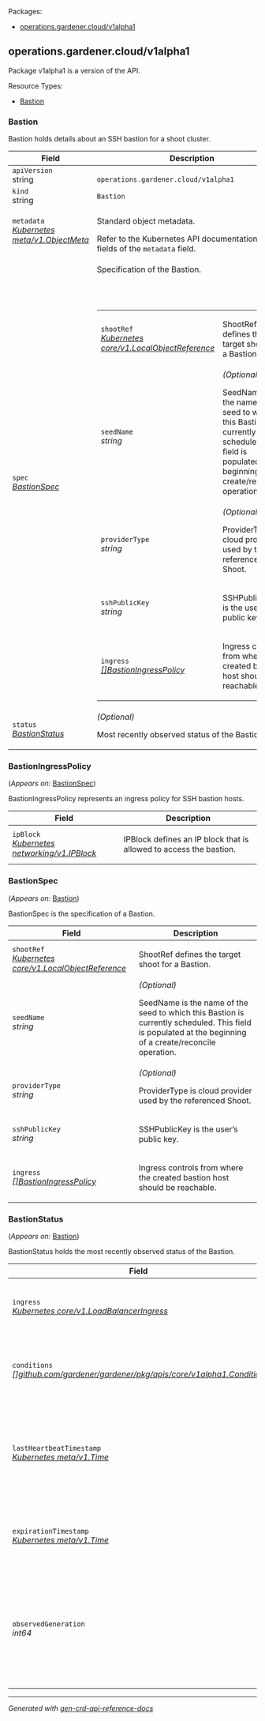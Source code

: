 <p>Packages:</p>
<ul>
<li>
<a href="#operations.gardener.cloud%2fv1alpha1">operations.gardener.cloud/v1alpha1</a>
</li>
</ul>
<h2 id="operations.gardener.cloud/v1alpha1">operations.gardener.cloud/v1alpha1</h2>
<p>
<p>Package v1alpha1 is a version of the API.</p>
</p>
Resource Types:
<ul><li>
<a href="#operations.gardener.cloud/v1alpha1.Bastion">Bastion</a>
</li></ul>
<h3 id="operations.gardener.cloud/v1alpha1.Bastion">Bastion
</h3>
<p>
<p>Bastion holds details about an SSH bastion for a shoot cluster.</p>
</p>
<table>
<thead>
<tr>
<th>Field</th>
<th>Description</th>
</tr>
</thead>
<tbody>
<tr>
<td>
<code>apiVersion</code></br>
string</td>
<td>
<code>
operations.gardener.cloud/v1alpha1
</code>
</td>
</tr>
<tr>
<td>
<code>kind</code></br>
string
</td>
<td><code>Bastion</code></td>
</tr>
<tr>
<td>
<code>metadata</code></br>
<em>
<a href="https://kubernetes.io/docs/reference/generated/kubernetes-api/v1.19/#objectmeta-v1-meta">
Kubernetes meta/v1.ObjectMeta
</a>
</em>
</td>
<td>
<p>Standard object metadata.</p>
Refer to the Kubernetes API documentation for the fields of the
<code>metadata</code> field.
</td>
</tr>
<tr>
<td>
<code>spec</code></br>
<em>
<a href="#operations.gardener.cloud/v1alpha1.BastionSpec">
BastionSpec
</a>
</em>
</td>
<td>
<p>Specification of the Bastion.</p>
<br/>
<br/>
<table>
<tr>
<td>
<code>shootRef</code></br>
<em>
<a href="https://kubernetes.io/docs/reference/generated/kubernetes-api/v1.19/#localobjectreference-v1-core">
Kubernetes core/v1.LocalObjectReference
</a>
</em>
</td>
<td>
<p>ShootRef defines the target shoot for a Bastion.</p>
</td>
</tr>
<tr>
<td>
<code>seedName</code></br>
<em>
string
</em>
</td>
<td>
<em>(Optional)</em>
<p>SeedName is the name of the seed to which this Bastion is currently scheduled. This field is populated
at the beginning of a create/reconcile operation.</p>
</td>
</tr>
<tr>
<td>
<code>providerType</code></br>
<em>
string
</em>
</td>
<td>
<em>(Optional)</em>
<p>ProviderType is cloud provider used by the referenced Shoot.</p>
</td>
</tr>
<tr>
<td>
<code>sshPublicKey</code></br>
<em>
string
</em>
</td>
<td>
<p>SSHPublicKey is the user&rsquo;s public key.</p>
</td>
</tr>
<tr>
<td>
<code>ingress</code></br>
<em>
<a href="#operations.gardener.cloud/v1alpha1.BastionIngressPolicy">
[]BastionIngressPolicy
</a>
</em>
</td>
<td>
<p>Ingress controls from where the created bastion host should be reachable.</p>
</td>
</tr>
</table>
</td>
</tr>
<tr>
<td>
<code>status</code></br>
<em>
<a href="#operations.gardener.cloud/v1alpha1.BastionStatus">
BastionStatus
</a>
</em>
</td>
<td>
<em>(Optional)</em>
<p>Most recently observed status of the Bastion.</p>
</td>
</tr>
</tbody>
</table>
<h3 id="operations.gardener.cloud/v1alpha1.BastionIngressPolicy">BastionIngressPolicy
</h3>
<p>
(<em>Appears on:</em>
<a href="#operations.gardener.cloud/v1alpha1.BastionSpec">BastionSpec</a>)
</p>
<p>
<p>BastionIngressPolicy represents an ingress policy for SSH bastion hosts.</p>
</p>
<table>
<thead>
<tr>
<th>Field</th>
<th>Description</th>
</tr>
</thead>
<tbody>
<tr>
<td>
<code>ipBlock</code></br>
<em>
<a href="https://kubernetes.io/docs/reference/generated/kubernetes-api/v1.19/#ipblock-v1-networking">
Kubernetes networking/v1.IPBlock
</a>
</em>
</td>
<td>
<p>IPBlock defines an IP block that is allowed to access the bastion.</p>
</td>
</tr>
</tbody>
</table>
<h3 id="operations.gardener.cloud/v1alpha1.BastionSpec">BastionSpec
</h3>
<p>
(<em>Appears on:</em>
<a href="#operations.gardener.cloud/v1alpha1.Bastion">Bastion</a>)
</p>
<p>
<p>BastionSpec is the specification of a Bastion.</p>
</p>
<table>
<thead>
<tr>
<th>Field</th>
<th>Description</th>
</tr>
</thead>
<tbody>
<tr>
<td>
<code>shootRef</code></br>
<em>
<a href="https://kubernetes.io/docs/reference/generated/kubernetes-api/v1.19/#localobjectreference-v1-core">
Kubernetes core/v1.LocalObjectReference
</a>
</em>
</td>
<td>
<p>ShootRef defines the target shoot for a Bastion.</p>
</td>
</tr>
<tr>
<td>
<code>seedName</code></br>
<em>
string
</em>
</td>
<td>
<em>(Optional)</em>
<p>SeedName is the name of the seed to which this Bastion is currently scheduled. This field is populated
at the beginning of a create/reconcile operation.</p>
</td>
</tr>
<tr>
<td>
<code>providerType</code></br>
<em>
string
</em>
</td>
<td>
<em>(Optional)</em>
<p>ProviderType is cloud provider used by the referenced Shoot.</p>
</td>
</tr>
<tr>
<td>
<code>sshPublicKey</code></br>
<em>
string
</em>
</td>
<td>
<p>SSHPublicKey is the user&rsquo;s public key.</p>
</td>
</tr>
<tr>
<td>
<code>ingress</code></br>
<em>
<a href="#operations.gardener.cloud/v1alpha1.BastionIngressPolicy">
[]BastionIngressPolicy
</a>
</em>
</td>
<td>
<p>Ingress controls from where the created bastion host should be reachable.</p>
</td>
</tr>
</tbody>
</table>
<h3 id="operations.gardener.cloud/v1alpha1.BastionStatus">BastionStatus
</h3>
<p>
(<em>Appears on:</em>
<a href="#operations.gardener.cloud/v1alpha1.Bastion">Bastion</a>)
</p>
<p>
<p>BastionStatus holds the most recently observed status of the Bastion.</p>
</p>
<table>
<thead>
<tr>
<th>Field</th>
<th>Description</th>
</tr>
</thead>
<tbody>
<tr>
<td>
<code>ingress</code></br>
<em>
<a href="https://kubernetes.io/docs/reference/generated/kubernetes-api/v1.19/#loadbalanceringress-v1-core">
Kubernetes core/v1.LoadBalancerIngress
</a>
</em>
</td>
<td>
<em>(Optional)</em>
<p>Ingress holds the public IP and/or hostname of the bastion instance.</p>
</td>
</tr>
<tr>
<td>
<code>conditions</code></br>
<em>
<a href="./core.md#core.gardener.cloud/v1alpha1.Condition">
[]github.com/gardener/gardener/pkg/apis/core/v1alpha1.Condition
</a>
</em>
</td>
<td>
<em>(Optional)</em>
<p>Conditions represents the latest available observations of a Bastion&rsquo;s current state.</p>
</td>
</tr>
<tr>
<td>
<code>lastHeartbeatTimestamp</code></br>
<em>
<a href="https://kubernetes.io/docs/reference/generated/kubernetes-api/v1.19/#time-v1-meta">
Kubernetes meta/v1.Time
</a>
</em>
</td>
<td>
<em>(Optional)</em>
<p>LastHeartbeatTimestamp is the time when the bastion was last marked as
not to be deleted. When this is set, the ExpirationTimestamp is advanced
as well.</p>
</td>
</tr>
<tr>
<td>
<code>expirationTimestamp</code></br>
<em>
<a href="https://kubernetes.io/docs/reference/generated/kubernetes-api/v1.19/#time-v1-meta">
Kubernetes meta/v1.Time
</a>
</em>
</td>
<td>
<em>(Optional)</em>
<p>ExpirationTimestamp is the time after which a Bastion is supposed to be
garbage collected.</p>
</td>
</tr>
<tr>
<td>
<code>observedGeneration</code></br>
<em>
int64
</em>
</td>
<td>
<em>(Optional)</em>
<p>ObservedGeneration is the most recent generation observed for this Bastion. It corresponds to the
Bastion&rsquo;s generation, which is updated on mutation by the API Server.</p>
</td>
</tr>
</tbody>
</table>
<hr/>
<p><em>
Generated with <a href="https://github.com/ahmetb/gen-crd-api-reference-docs">gen-crd-api-reference-docs</a>
</em></p>
